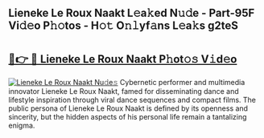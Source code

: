 ## Lieneke Le Roux Naakt L𝚎a𝚔ed N𝚞𝚍e - Part-95F Vi𝚍𝚎o P𝚑𝚘tos - H𝚘𝚝 O𝚗𝚕yf𝚊ns L𝚎a𝚔s g2teS

# <h2><a href="http://kfbg4h0.oniu.top/?m=Lieneke+Le+Roux+Naakt">🔗👉 🔴 Lieneke Le Roux Naakt P𝚑ot𝚘𝚜 V𝚒d𝚎o</a></h2>

[![Lieneke Le Roux Naakt Nu𝚍e𝚜](https://i.imgur.com/0qMVB7G.gif)](http://kfbg4h0.oniu.top/?m=Lieneke+Le+Roux+Naakt)
Cybernetic performer and multimedia innovator Lieneke Le Roux Naakt, famed for disseminating dance and lifestyle inspiration through viral dance sequences and compact films. The public persona of Lieneke Le Roux Naakt is defined by its openness and sincerity, but the hidden aspects of his personal life remain a tantalizing enigma.  
